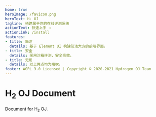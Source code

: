 ```yaml
---
home: true
heroImage: /favicon.png
heroText: H₂ OJ
tagline: 搭建属于你的在线评测系统
actionText: 快速上手 →
actionLink: /install
features:
- title: 简洁
  details: 基于 Element UI 构建简洁大方的前端界面。
- title: 安全
  details: 采用沙箱评测，安全高效。
- title: 无用
  details: 以上两点均为瞎吹。
footer: AGPL 3.0 Licensed | Copyright © 2020-2021 Hydrogen OJ Team
---
```


# H<sub>2</sub> OJ Document

Document for H<sub>2</sub> OJ.
